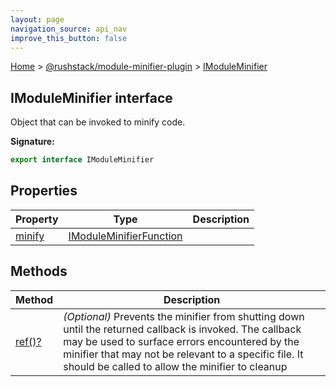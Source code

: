 ```yaml
---
layout: page
navigation_source: api_nav
improve_this_button: false
---
```



[Home](./index.md) &gt; [@rushstack/module-minifier-plugin](./module-minifier-plugin.md) &gt; [IModuleMinifier](./module-minifier-plugin.imoduleminifier.md)

## IModuleMinifier interface

Object that can be invoked to minify code.

<b>Signature:</b>

```typescript
export interface IModuleMinifier
```

## Properties

|  Property | Type | Description |
|  --- | --- | --- |
|  [minify](./module-minifier-plugin.imoduleminifier.minify.md) | [IModuleMinifierFunction](./module-minifier-plugin.imoduleminifierfunction.md) |  |

## Methods

|  Method | Description |
|  --- | --- |
|  [ref()?](./module-minifier-plugin.imoduleminifier.ref.md) | <i>(Optional)</i> Prevents the minifier from shutting down until the returned callback is invoked. The callback may be used to surface errors encountered by the minifier that may not be relevant to a specific file. It should be called to allow the minifier to cleanup |
